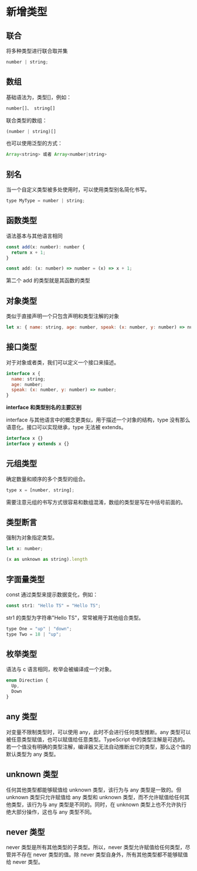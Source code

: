 # 新增类型

## 联合

将多种类型进行联合取并集

```js
number | string;
```

## 数组

基础语法为，类型[]，例如：

```js
number[]、 string[]
```

联合类型的数组：

```js
(number | string)[]
```

也可以使用泛型的方式：

```js
Array<string> 或者 Array<number|string>
```

## 别名

当一个自定义类型被多处使用时，可以使用类型别名简化书写。

```js
type MyType = number | string;
```

## 函数类型

语法基本与其他语言相同

```js
const add(x: number): number {
  return x + 1;
}

const add: (x: number) => number = (x) => x + 1;
```

第二个 add 的类型就是其函数的类型

## 对象类型

类似于直接声明一个只包含声明和类型注解的对象

```js
let x: { name: string, age: number, speak: (x: number, y: number) => number };
```

## 接口类型

对于对象或者类，我们可以定义一个接口来描述。

```js
interface x {
  name: string;
  age: number;
  speak: (x: number, y: number) => number;
}
```

**interface 和类型别名的主要区别**

interface 与其他语言中的概念更类似，用于描述一个对象的结构，type 没有那么语意化。接口可以实现继承，type 无法被 extends。

```js
interface x {}
interface y extends x {}
```

## 元组类型

确定数量和顺序的多个类型的组合。

```js
type x = [number, string];
```

需要注意元组的书写方式很容易和数组混淆，数组的类型是写在中括号前面的。

## 类型断言

强制为对象指定类型。

```js
let x: number;

(x as unknown as string).length

```

## 字面量类型

const 通过类型来提示数据变化，例如：

```js
const str1: "Hello TS" = "Hello TS";
```

str1 的类型为字符串"Hello TS"，常常被用于其他组合类型。

```js
type One = "up" | "down";
type Two = 18 | "up";
```

## 枚举类型

语法与 c 语言相同，枚举会被编译成一个对象。

```js
enum Direction {
  Up,
  Down
}
```

## any 类型

对变量不限制类型时，可以使用 any，此时不会进行任何类型推断。any 类型可以被任意类型赋值，也可以赋值给任意类型。TypeScript 中的类型注解是可选的。若一个值没有明确的类型注解，编译器又无法自动推断出它的类型，那么这个值的默认类型为 any 类型。

## unknown 类型

任何其他类型都能够赋值给 unknown 类型，该行为与 any 类型是一致的。但 unknown 类型只允许赋值给 any 类型和 unknown 类型，而不允许赋值给任何其他类型，该行为与 any 类型是不同的。同时，在 unknown 类型上也不允许执行绝大部分操作，这也与 any 类型不同。

## never 类型

never 类型是所有其他类型的子类型。所以，never 类型允许赋值给任何类型，尽管并不存在 never 类型的值。除 never 类型自身外，所有其他类型都不能够赋值给 never 类型。
